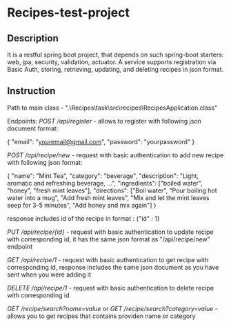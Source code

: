 # Recipes-test-project

## Description
It is a restful spring boot project, that depends on such spring-boot starters: web, jpa, security, validation, actuator.
A service supports registration via Basic Auth, storing, retrieving, updating, and deleting recipes in json format.

## Instruction
Path to main class - ".\Recipes\task\src\recipes\RecipesApplication.class"

Endpoints: 
*POST /api/register* - allows to register with following json document format: 

{ 
   "email": "youremail@gmail.com",
   "password": "yourpassword"
}

*POST /api/recipe/new* - request with basic authentication to add new recipe with following json format: 

{
   "name": "Mint Tea",
   "category": "beverage",
   "description": "Light, aromatic and refreshing beverage, ...",
   "ingredients": ["boiled water", "honey", "fresh mint leaves"],
   "directions": ["Boil water", "Pour boiling hot water into a mug", "Add fresh mint leaves", "Mix and let the mint leaves seep for 3-5 minutes", "Add honey and mix         again"]
}

response includes id of the recipe in format : {"id" : 1}

*PUT /api/recipe/{id}* - request with basic authentication to update recipe with corresponding id,
it has the same json format as "/api/recipe/new" endpoint

*GET /api/recipe/1* - request with basic authentication to get recipe with corresponding id,
response includes the same json document as you have sent when you were adding it

*DELETE /api/recipe/1* -  request with basic authentication to delete recipe with corresponding id

*GET /recipe/search?name=value* or *GET /recipe/search?category=value* - allows you to get recipes that contains providen name or category
